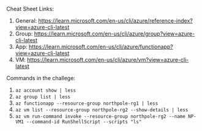 Cheat Sheet Links:

1. General: https://learn.microsoft.com/en-us/cli/azure/reference-index?view=azure-cli-latest
2. Group: https://learn.microsoft.com/en-us/cli/azure/group?view=azure-cli-latest
3. App: https://learn.microsoft.com/en-us/cli/azure/functionapp?view=azure-cli-latest
4. VM: https://learn.microsoft.com/en-us/cli/azure/vm?view=azure-cli-latest

Commands in the challege:

1. `az account show | less`
2. `az group list | less`
3. `az functionapp --resource-group northpole-rg1 | less`
4. `az vm list --resource-group northpole-rg2 --show-details | less`
5. `az vm run-command invoke --resource-group northpole-rg2 --name NP-VM1 --command-id RunShellScript --scripts "ls"`
